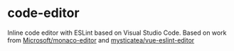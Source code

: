 # code-editor
Inline code editor with ESLint based on Visual Studio Code.
Based on work from [Microsoft/monaco-editor](https://github.com/Microsoft/monaco-editor/) and [mysticatea/vue-eslint-editor](https://github.com/Microsoft/monaco-editor/)
